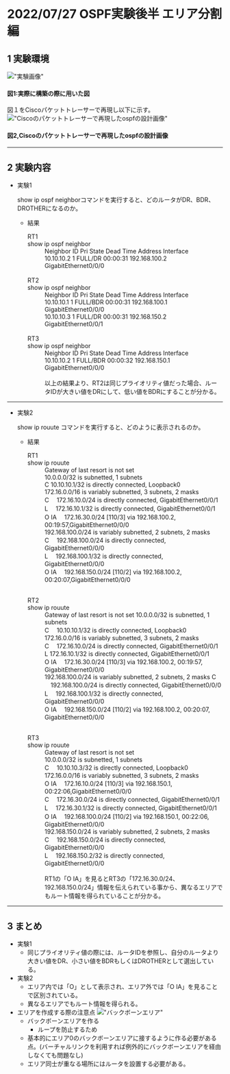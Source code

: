 # 2022/07/27 OSPF実験後半 エリア分割編

## 1 実験環境
!["実験画像"](./images/20220727OSPFIMG/ospfFirstHalf1.jpg)
#### 図1:実際に構築の際に用いた図
図１をCiscoパケットトレーサーで再現し以下に示す。
!["Ciscoのパケットトレーサーで再現したospfの設計画像"](./images/20220727OSPFIMG/ospfFirstHalf2.jpg)

#### 図2,Ciscoのパケットトレーサーで再現したospfの設計画像

---
## 2 実験内容

* 実験1<br>
        <p>show ip ospf neighborコマンドを実行すると、どのルータがDR、BDR、DROTHERになるのか。</p>
  * 結果
    <dl>
    <dt> RT1 </dt>
    <dt> show ip ospf neighbor </dt>
    <dd> 
    Neighbor ID     Pri   State           Dead Time   Address         Interface <br>
    10.10.10.2        1   FULL/DR         00:00:31    192.168.100.2   GigabitEthernet0/0/0 <br>
    </dd><br>
    <dt> RT2 </dt>
    <dt> show ip ospf neighbor </dt>
    <dd> 
    Neighbor ID     Pri   State           Dead Time   Address         Interface <br>
    10.10.10.1        1   FULL/BDR        00:00:31    192.168.100.1   GigabitEthernet0/0/0 <br>
    10.10.10.3        1   FULL/DR         00:00:31    192.168.150.2   GigabitEthernet0/0/1 <br>
    </dd><br>
    <dt> RT3 </dt>
    <dt> show ip ospf neighbor </dt>
    <dd> 
    Neighbor ID     Pri   State           Dead Time   Address         Interface <br>
    10.10.10.2        1   FULL/BDR        00:00:32    192.168.150.1   GigabitEthernet0/0/0 <br>
    </dd><br>
    <dd>以上の結果より、RT2は同じプライオリティ値だった場合、ルータIDが大きい値をDRにして、低い値をBDRにすることが分かる。</dd>
    </dl>
---
* 実験2<br>
        <p>show ip rouute コマンドを実行すると、どのように表示されるのか。</p>
  * 結果<br>
    <dl>
    <dt> RT1</dt>
    <dt> show ip rouute </dt>
    <dd>
    Gateway of last resort is not set<br>
          10.0.0.0/32 is subnetted, 1 subnets<br>
    C        10.10.10.1/32 is directly connected, Loopback0<br>
        172.16.0.0/16 is variably subnetted, 3 subnets, 2 masks<br>
    C       　172.16.10.0/24 is directly connected, GigabitEthernet0/0/1<br>
    L       　172.16.10.1/32 is directly connected, GigabitEthernet0/0/1<br>
    O IA    　172.16.30.0/24 [110/3] via 192.168.100.2, 00:19:57,GigabitEthernet0/0/0<br>
     192.168.100.0/24 is variably subnetted, 2 subnets, 2 masks<br>
    C       　192.168.100.0/24 is directly connected, GigabitEthernet0/0/0<br>
    L       　192.168.100.1/32 is directly connected, GigabitEthernet0/0/0<br>
    O IA 　192.168.150.0/24 [110/2] via 192.168.100.2, 00:20:07,GigabitEthernet0/0/0<br>
    </dd><br>

    <dl>
    <dt> RT2</dt>
    <dt> show ip rouute </dt>
    <dd>
    Gateway of last resort is not set
        10.0.0.0/32 is subnetted, 1 subnets<br>
    C       　10.10.10.1/32 is directly connected, Loopback0<br>
        172.16.0.0/16 is variably subnetted, 3 subnets, 2 masks<br>
    C       　172.16.10.0/24 is directly connected, GigabitEthernet0/0/1<br>
    L        172.16.10.1/32 is directly connected, GigabitEthernet0/0/1<br>
    O IA    　172.16.30.0/24 [110/3] via 192.168.100.2, 00:19:57, GigabitEthernet0/0/0<br>
        192.168.100.0/24 is variably subnetted, 2 subnets, 2 masks
    C       　192.168.100.0/24 is directly connected, GigabitEthernet0/0/0<br>
    L       　192.168.100.1/32 is directly connected, GigabitEthernet0/0/0<br>
    O IA 　192.168.150.0/24 [110/2] via 192.168.100.2, 00:20:07, GigabitEthernet0/0/0<br>
    </dd><br>

    <dl>
    <dt> RT3</dt>
    <dt> show ip rouute </dt>
    <dd>
    Gateway of last resort is not set<br>
        10.0.0.0/32 is subnetted, 1 subnets<br>
    C       　10.10.10.3/32 is directly connected, Loopback0<br>
        172.16.0.0/16 is variably subnetted, 3 subnets, 2 masks<br>
    O IA    　172.16.10.0/24 [110/3] via 192.168.150.1, 00:22:06,GigabitEthernet0/0/0<br>
    C       　172.16.30.0/24 is directly connected, GigabitEthernet0/0/1<br>
    L       　172.16.30.1/32 is directly connected, GigabitEthernet0/0/1<br>
    O IA    　192.168.100.0/24 [110/2] via 192.168.150.1, 00:22:06, GigabitEthernet0/0/0<br>
        192.168.150.0/24 is variably subnetted, 2 subnets, 2 masks<br>
    C       　192.168.150.0/24 is directly connected, GigabitEthernet0/0/0<br>
    L       　192.168.150.2/32 is directly connected, GigabitEthernet0/0/0<br>
    </dd><br>

    <dd>
    RT1の「O IA」を見るとRT3の「172.16.30.0/24、192.168.150.0/24」情報を伝えられている事から、異なるエリアでもルート情報を得られていることが分かる。
    </dd>
    </dl>
---
## 3 まとめ

* 実験1
  * 同じプライオリティ値の際には、ルータIDを参照し、自分のルータより大きい値をDR、小さい値をBDRもしくはDROTHERとして選出している。
* 実験2
  * エリア内では「O」として表示され、エリア外では「O IA」を見ることで区別されている。
  * 異なるエリアでもルート情報を得られる。
* エリアを作成する際の注意点
    !["バックボーンエリア"](./images/20220727OSPFIMG/ospfFirstHalf3.jpg)
    * バックボーンエリアを作る
      * ループを防止するため 
    * 基本的にエリア0のバックボーンエリアに接するように作る必要がある点。(バーチャルリンクを利用すれば例外的にバックボーンエリアを経由しなくても問題なし)
    * エリア同士が重なる場所にはルータを設置する必要がある。
